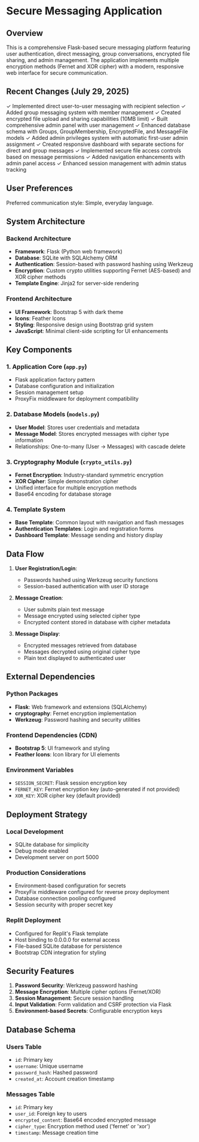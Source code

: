 # Secure Messaging Application

## Overview

This is a comprehensive Flask-based secure messaging platform featuring user authentication, direct messaging, group conversations, encrypted file sharing, and admin management. The application implements multiple encryption methods (Fernet and XOR cipher) with a modern, responsive web interface for secure communication.

## Recent Changes (July 29, 2025)

✓ Implemented direct user-to-user messaging with recipient selection
✓ Added group messaging system with member management
✓ Created encrypted file upload and sharing capabilities (10MB limit)
✓ Built comprehensive admin panel with user management
✓ Enhanced database schema with Groups, GroupMembership, EncryptedFile, and MessageFile models
✓ Added admin privileges system with automatic first-user admin assignment
✓ Created responsive dashboard with separate sections for direct and group messages
✓ Implemented secure file access controls based on message permissions
✓ Added navigation enhancements with admin panel access
✓ Enhanced session management with admin status tracking

## User Preferences

Preferred communication style: Simple, everyday language.

## System Architecture

### Backend Architecture
- **Framework**: Flask (Python web framework)
- **Database**: SQLite with SQLAlchemy ORM
- **Authentication**: Session-based with password hashing using Werkzeug
- **Encryption**: Custom crypto utilities supporting Fernet (AES-based) and XOR cipher methods
- **Template Engine**: Jinja2 for server-side rendering

### Frontend Architecture
- **UI Framework**: Bootstrap 5 with dark theme
- **Icons**: Feather Icons
- **Styling**: Responsive design using Bootstrap grid system
- **JavaScript**: Minimal client-side scripting for UI enhancements

## Key Components

### 1. Application Core (`app.py`)
- Flask application factory pattern
- Database configuration and initialization
- Session management setup
- ProxyFix middleware for deployment compatibility

### 2. Database Models (`models.py`)
- **User Model**: Stores user credentials and metadata
- **Message Model**: Stores encrypted messages with cipher type information
- Relationships: One-to-many (User → Messages) with cascade delete

### 3. Cryptography Module (`crypto_utils.py`)
- **Fernet Encryption**: Industry-standard symmetric encryption
- **XOR Cipher**: Simple demonstration cipher
- Unified interface for multiple encryption methods
- Base64 encoding for database storage

### 4. Template System
- **Base Template**: Common layout with navigation and flash messages
- **Authentication Templates**: Login and registration forms
- **Dashboard Template**: Message sending and history display

## Data Flow

1. **User Registration/Login**: 
   - Passwords hashed using Werkzeug security functions
   - Session-based authentication with user ID storage

2. **Message Creation**:
   - User submits plain text message
   - Message encrypted using selected cipher type
   - Encrypted content stored in database with cipher metadata

3. **Message Display**:
   - Encrypted messages retrieved from database
   - Messages decrypted using original cipher type
   - Plain text displayed to authenticated user

## External Dependencies

### Python Packages
- **Flask**: Web framework and extensions (SQLAlchemy)
- **cryptography**: Fernet encryption implementation
- **Werkzeug**: Password hashing and security utilities

### Frontend Dependencies (CDN)
- **Bootstrap 5**: UI framework and styling
- **Feather Icons**: Icon library for UI elements

### Environment Variables
- `SESSION_SECRET`: Flask session encryption key
- `FERNET_KEY`: Fernet encryption key (auto-generated if not provided)
- `XOR_KEY`: XOR cipher key (default provided)

## Deployment Strategy

### Local Development
- SQLite database for simplicity
- Debug mode enabled
- Development server on port 5000

### Production Considerations
- Environment-based configuration for secrets
- ProxyFix middleware configured for reverse proxy deployment
- Database connection pooling configured
- Session security with proper secret key

### Replit Deployment
- Configured for Replit's Flask template
- Host binding to 0.0.0.0 for external access
- File-based SQLite database for persistence
- Bootstrap CDN integration for styling

## Security Features

1. **Password Security**: Werkzeug password hashing
2. **Message Encryption**: Multiple cipher options (Fernet/XOR)
3. **Session Management**: Secure session handling
4. **Input Validation**: Form validation and CSRF protection via Flask
5. **Environment-based Secrets**: Configurable encryption keys

## Database Schema

### Users Table
- `id`: Primary key
- `username`: Unique username
- `password_hash`: Hashed password
- `created_at`: Account creation timestamp

### Messages Table
- `id`: Primary key
- `user_id`: Foreign key to users
- `encrypted_content`: Base64 encoded encrypted message
- `cipher_type`: Encryption method used ('fernet' or 'xor')
- `timestamp`: Message creation time